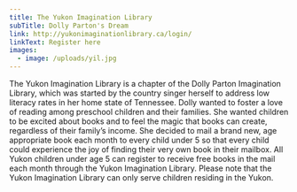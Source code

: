 ```yaml
---
title: The Yukon Imagination Library
subTitle: Dolly Parton's Dream
link: http://yukonimaginationlibrary.ca/login/
linkText: Register here
images:
  - image: /uploads/yil.jpg
---
```

 The Yukon Imagination Library is a chapter of the Dolly Parton Imagination Library, which was started by the country singer herself to address low literacy rates in her home state of Tennessee. Dolly wanted to foster a love of reading among preschool children and their families. She wanted children to be excited about books and to feel the magic that books can create, regardless of their family’s income. She decided to mail a brand new, age appropriate book each month to every child under 5 so that every child could experience the joy of finding their very own book in their mailbox. All Yukon children under age 5 can register to receive free books in the mail each month through the Yukon Imagination Library. Please note that the Yukon Imagination Library can only serve children residing in the Yukon.